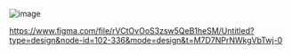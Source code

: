 ![image](https://github.com/2024TeamCo-ve/bloom/assets/153487460/71298b31-d933-4658-b6fd-e011ed61937f)

https://www.figma.com/file/rVCtOvOoS3zsw5QeB1heSM/Untitled?type=design&node-id=102-336&mode=design&t=M7D7NPrNWkgVbTwj-0
